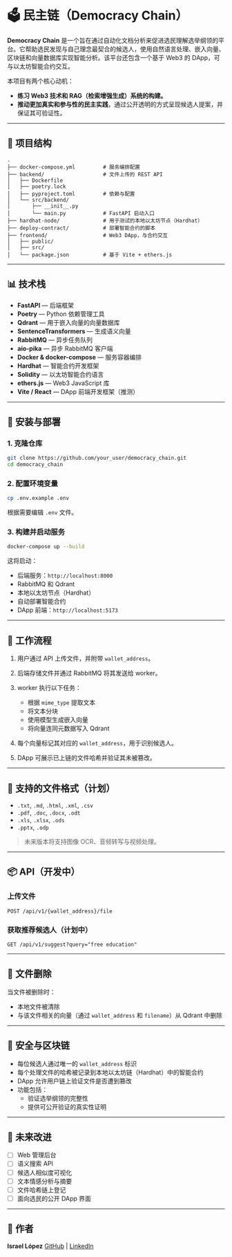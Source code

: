 # 🗳️ 民主链（Democracy Chain）

**Democracy Chain** 是一个旨在通过自动化文档分析来促进选民理解选举纲领的平台。它帮助选民发现与自己理念最契合的候选人，使用自然语言处理、嵌入向量、区块链和向量数据库实现智能分析。该平台还包含一个基于 Web3 的 DApp，可与以太坊智能合约交互。

本项目有两个核心动机：

- **练习 Web3 技术和 RAG（检索增强生成）系统的构建。**
- **推动更加真实和参与性的民主实践**，通过公开透明的方式呈现候选人提案，并保证其可验证性。

---

## 📁 项目结构

```
.
├── docker-compose.yml         # 服务编排配置
├── backend/                   # 文件上传的 REST API
│   ├── Dockerfile
│   ├── poetry.lock
│   ├── pyproject.toml         # 依赖与配置
│   └── src/backend/
│       ├── __init__.py
│       └── main.py            # FastAPI 启动入口
├── hardhat-node/              # 用于测试的本地以太坊节点（Hardhat）
├── deploy-contract/           # 部署智能合约的脚本
├── frontend/                  # Web3 DApp，与合约交互
│   ├── public/
│   ├── src/
│   └── package.json           # 基于 Vite + ethers.js
```

---

## 📊 技术栈

- **FastAPI** — 后端框架
- **Poetry** — Python 依赖管理工具
- **Qdrant** — 用于嵌入向量的向量数据库
- **SentenceTransformers** — 生成语义向量
- **RabbitMQ** — 异步任务队列
- **aio-pika** — 异步 RabbitMQ 客户端
- **Docker & docker-compose** — 服务容器编排
- **Hardhat** — 智能合约开发框架
- **Solidity** — 以太坊智能合约语言
- **ethers.js** — Web3 JavaScript 库
- **Vite / React** — DApp 前端开发框架（推测）

---

## 🚀 安装与部署

### 1. 克隆仓库

```bash
git clone https://github.com/your_user/democracy_chain.git
cd democracy_chain
```

### 2. 配置环境变量

```bash
cp .env.example .env
```

根据需要编辑 `.env` 文件。

### 3. 构建并启动服务

```bash
docker-compose up --build
```

这将启动：

- 后端服务：`http://localhost:8000`
- RabbitMQ 和 Qdrant
- 本地以太坊节点（Hardhat）
- 自动部署智能合约
- DApp 前端：`http://localhost:5173`

---

## 📄 工作流程

1. 用户通过 API 上传文件，并附带 `wallet_address`。
2. 后端存储文件并通过 RabbitMQ 将其发送给 worker。
3. worker 执行以下任务：
   - 根据 `mime_type` 提取文本
   - 将文本分块
   - 使用模型生成嵌入向量
   - 将向量连同元数据写入 Qdrant

4. 每个向量标记其对应的 `wallet_address`，用于识别候选人。
5. DApp 可展示已上链的文件哈希并验证其未被篡改。

---

## 📂 支持的文件格式（计划）

- `.txt`, `.md`, `.html`, `.xml`, `.csv`
- `.pdf`, `.doc`, `.docx`, `.odt`
- `.xls`, `.xlsx`, `.ods`
- `.pptx`, `.odp`

> 未来版本将支持图像 OCR、音频转写与视频处理。

---

## 📦 API（开发中）

### 上传文件

```
POST /api/v1/{wallet_address}/file
```

### 获取推荐候选人（计划中）

```
GET /api/v1/suggest?query="free education"
```

---

## 🧹 文件删除

当文件被删除时：

- 本地文件被清除
- 与该文件相关的向量（通过 `wallet_address` 和 `filename`）从 Qdrant 中删除

---

## 🔐 安全与区块链

- 每位候选人通过唯一的 `wallet_address` 标识
- 每个处理文件的哈希被记录到本地以太坊链（Hardhat）中的智能合约
- DApp 允许用户链上验证文件是否遭到篡改
- 功能包括：
  - 验证选举纲领的完整性
  - 提供可公开验证的真实性证明

---

## 🔮 未来改进

- [ ] Web 管理后台
- [ ] 语义搜索 API
- [ ] 候选人相似度可视化
- [ ] 文本情感分析与摘要
- [ ] 文件哈希链上登记
- [ ] 面向选民的公开 DApp 界面

---

## 👤 作者

**Israel López**
[GitHub](https://github.com/your_user) | [LinkedIn](https://linkedin.com/in/your_user)
